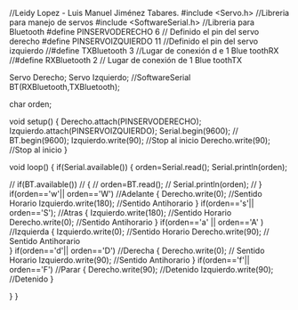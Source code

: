 //Leidy Lopez - Luis Manuel Jiménez Tabares.
#include <Servo.h> //Libreria para manejo de servos
#include <SoftwareSerial.h> //Libreria para Bluetooth
#define PINSERVODERECHO 6 // Definido el pin del servo derecho
#define PINSERVOIZQUIERDO 11 //Definido el pin del servo izquierdo
//#define TXBluetooth 3 //Lugar de conexión d e 1 Blue toothRX
//#define RXBluetooth 2 // Lugar de conexión de 1 Blue toothTX

Servo Derecho;
Servo Izquierdo;
//SoftwareSerial BT(RXBluetooth,TXBluetooth);


char orden;

void setup() {
  Derecho.attach(PINSERVODERECHO);
  Izquierdo.attach(PINSERVOIZQUIERDO);
  Serial.begin(9600);
 // BT.begin(9600);
  Izquierdo.write(90); //Stop al inicio
  Derecho.write(90); //Stop al inicio
}




void loop() {
  if(Serial.available())
  {
    orden=Serial.read();
    Serial.println(orden);
 
 // if(BT.available())
 // {
 //   orden=BT.read();
 //   Serial.println(orden);
 // }
  if(orden=='w'|| orden=='W') //Adelante
  {
    Derecho.write(0); //Sentido Horario 
    Izquierdo.write(180); //Sentido Antihorario
  }
  if(orden=='s'|| orden=='S'); //Atras
  {
    Izquierdo.write(180); //Sentido Horario
    Derecho.write(0); //Sentido Antihorario
  }
  if(orden=='a' || orden=='A' ) //Izquierda
  {
    Izquierdo.write(0); //Sentido Horario
    Derecho.write(90); // Sentido Antihorario  
  }
  if(orden=='d'|| orden=='D') //Derecha 
  {
    Derecho.write(0); // Sentido Horario
    Izquierdo.write(90); //Sentido Antihorario 
  }
  if(orden=='f'|| orden=='F') //Parar
  {
    Derecho.write(90); //Detenido
    Izquierdo.write(90); //Detenido
  }
    
} 
}
